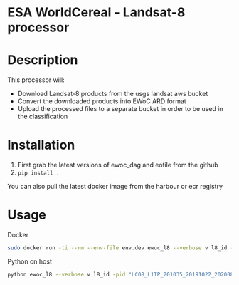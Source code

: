 # ESA WorldCereal - Landsat-8 processor

# Description 

This processor will:

* Download Landsat-8 products from the usgs landsat aws bucket
* Convert the downloaded products into EWoC ARD format
* Upload the processed files to a separate bucket in order to be used in the classification 
# Installation
1. First grab the latest versions of ewoc_dag and eotile from the github
2. `pip install .`

You can also pull the latest docker image from the harbour or ecr registry

# Usage

Docker

```bash
sudo docker run -ti --rm --env-file env.dev ewoc_l8 --verbose v l8_id -pid "LC08_L1TP_201035_20191022_20200825_02_T1 LC08_L1TP_201034_20191022_20200825_02_T1" -t 30STG -o ../out
```

Python on host 

```bash
python ewoc_l8 --verbose v l8_id -pid "LC08_L1TP_201035_20191022_20200825_02_T1 LC08_L1TP_201034_20191022_20200825_02_T1" -t 30STG -o ../out --sr"
```
